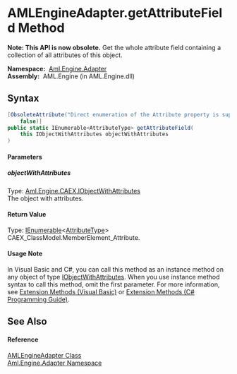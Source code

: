 AMLEngineAdapter.getAttributeField Method
=========================================


**Note: This API is now obsolete.**
Get the whole attribute field containing a collection of all attributes of this object.

  **Namespace:**  [Aml.Engine.Adapter][1]  
  **Assembly:**  AML.Engine (in AML.Engine.dll)

Syntax
------

```csharp
[ObsoleteAttribute("Direct enumeration of the Attribute property is supported", 
	false)]
public static IEnumerable<AttributeType> getAttributeField(
	this IObjectWithAttributes objectWithAttributes
)
```

#### Parameters

##### *objectWithAttributes*
Type: [Aml.Engine.CAEX.IObjectWithAttributes][2]  
The object with attributes.

#### Return Value
Type: [IEnumerable][3]&lt;[AttributeType][4]>  
 CAEX_ClassModel.MemberElement_Attribute. 
#### Usage Note
In Visual Basic and C#, you can call this method as an instance method on any object of type [IObjectWithAttributes][2]. When you use instance method syntax to call this method, omit the first parameter. For more information, see [Extension Methods (Visual Basic)][5] or [Extension Methods (C# Programming Guide)][6].

See Also
--------

#### Reference
[AMLEngineAdapter Class][7]  
[Aml.Engine.Adapter Namespace][1]  

[1]: ../README.md
[2]: ../../Aml.Engine.CAEX/IObjectWithAttributes/README.md
[3]: https://docs.microsoft.com/dotnet/api/system.collections.generic.ienumerable-1
[4]: ../../Aml.Engine.CAEX/AttributeType/README.md
[5]: https://docs.microsoft.com/dotnet/visual-basic/programming-guide/language-features/procedures/extension-methods
[6]: https://docs.microsoft.com/dotnet/csharp/programming-guide/classes-and-structs/extension-methods
[7]: README.md
[8]: https://www.automationml.org
[9]: ../../icons/logoShade.png